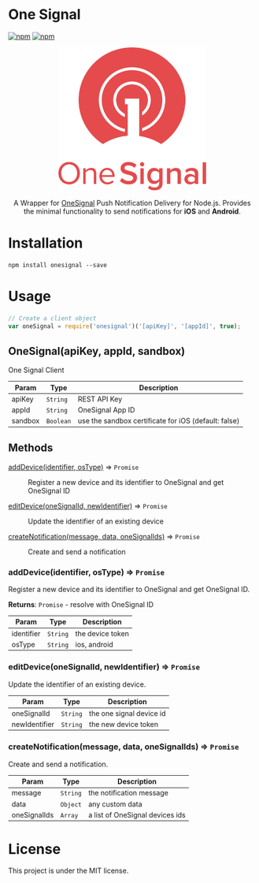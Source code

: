 # One Signal

[![npm](https://img.shields.io/npm/v/onesignal.svg)](https://www.npmjs.com/package/onesignal)
[![npm](https://img.shields.io/npm/l/onesignal.svg)](https://github.com/faressoft/onesignal/blob/master/LICENSE)

<p align="center">
<img src="/logo.png?raw=true" alt="OneSignal Logo" width="300" />
</p>

<p align="center">
A Wrapper for <a href="https://onesignal.com">OneSignal</a> Push Notification Delivery for Node.js. Provides the minimal functionality to send notifications for <strong>iOS</strong> and <strong>Android</strong>.
</p>

# Installation

```
npm install onesignal --save
```

# Usage

```js
// Create a client object
var oneSignal = require('onesignal')('[apiKey]', '[appId]', true);
```

## OneSignal(apiKey, appId, sandbox)
One Signal Client

| Param | Type | Description |
| --- | --- | --- |
| apiKey | <code>String</code> | REST API Key |
| appId | <code>String</code> | OneSignal App ID |
| sandbox | <code>Boolean</code> | use the sandbox certificate for iOS (default: false) |

## Methods

<dl>
<dt><a href="#addDevice">addDevice(identifier, osType)</a> ⇒ <code>Promise</code></dt>
<dd><p>Register a new device and its identifier to OneSignal and get OneSignal ID</p></dd>
<dt><a href="#editDevice">editDevice(oneSignalId, newIdentifier)</a> ⇒ <code>Promise</code></dt>
<dd><p>Update the identifier of an existing device</p></dd>
<dt><a href="#createNotification">createNotification(message, data, oneSignalIds)</a> ⇒ <code>Promise</code></dt>
<dd><p>Create and send a notification</p></dd>
</dl>

<a name="addDevice"></a>

### addDevice(identifier, osType) ⇒ <code>Promise</code>
Register a new device and its identifier to OneSignal and get OneSignal ID.

**Returns**: <code>Promise</code> - resolve with OneSignal ID  

| Param | Type | Description |
| --- | --- | --- |
| identifier | <code>String</code> | the device token |
| osType | <code>String</code> | ios, android |

<a name="editDevice"></a>

### editDevice(oneSignalId, newIdentifier) ⇒ <code>Promise</code>
Update the identifier of an existing device.


| Param | Type | Description |
| --- | --- | --- |
| oneSignalId | <code>String</code> | the one signal device id |
| newIdentifier | <code>String</code> | the new device token |

<a name="createNotification"></a>

### createNotification(message, data, oneSignalIds) ⇒ <code>Promise</code>
Create and send a notification.


| Param | Type | Description |
| --- | --- | --- |
| message | <code>String</code> | the notification message | 
| data | <code>Object</code> | any custom data | 
| oneSignalIds | <code>Array</code> | a list of OneSignal devices ids | 

# License

This project is under the MIT license.
